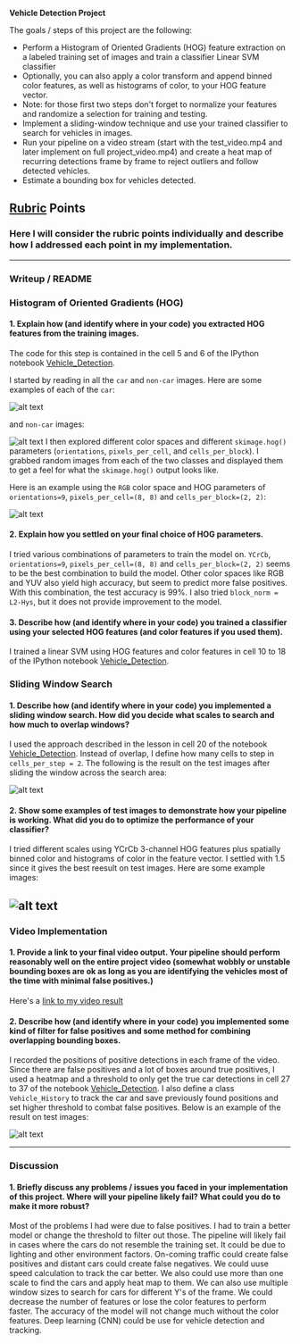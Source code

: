 **Vehicle Detection Project**

The goals / steps of this project are the following:

* Perform a Histogram of Oriented Gradients (HOG) feature extraction on a labeled training set of images and train a classifier Linear SVM classifier
* Optionally, you can also apply a color transform and append binned color features, as well as histograms of color, to your HOG feature vector. 
* Note: for those first two steps don't forget to normalize your features and randomize a selection for training and testing.
* Implement a sliding-window technique and use your trained classifier to search for vehicles in images.
* Run your pipeline on a video stream (start with the test_video.mp4 and later implement on full project_video.mp4) and create a heat map of recurring detections frame by frame to reject outliers and follow detected vehicles.
* Estimate a bounding box for vehicles detected.

[//]: # (Image References)
[image1]: ./output_images/hog.png
[image2]: ./output_images/boxes.png
[image3]: ./output_images/heat.png
[image4]: ./output_images/track.png
[image5]: ./output_images/car.png
[image6]: ./output_images/noncar.png
[image7]: ./output_images/gray_heat.png
[video1]: ./project_video.mp4

## [Rubric](https://review.udacity.com/#!/rubrics/513/view) Points
### Here I will consider the rubric points individually and describe how I addressed each point in my implementation.  

---
### Writeup / README

### Histogram of Oriented Gradients (HOG)

#### 1. Explain how (and identify where in your code) you extracted HOG features from the training images.

The code for this step is contained in the cell 5 and 6 of the IPython notebook [Vehicle_Detection](./Vehicle_Detection.ipynb).  

I started by reading in all the `car` and `non-car` images.  Here are some examples of each of the `car`:

![alt text][image5]

and `non-car` images:

![alt text][image6]
I then explored different color spaces and different `skimage.hog()` parameters (`orientations`, `pixels_per_cell`, and `cells_per_block`).  I grabbed random images from each of the two classes and displayed them to get a feel for what the `skimage.hog()` output looks like.

Here is an example using the `RGB` color space and HOG parameters of `orientations=9`, `pixels_per_cell=(8, 8)` and `cells_per_block=(2, 2)`:


![alt text][image1]

#### 2. Explain how you settled on your final choice of HOG parameters.

I tried various combinations of parameters to train the model on. `YCrCb`, `orientations=9`, `pixels_per_cell=(8, 8)` and `cells_per_block=(2, 2)` seems to be the best combination to build the model. Other color spaces like RGB and YUV also yield high accuracy, but seem to predict more false positives.
With this combination, the test accuracy is 99%. I also tried `block_norm = L2-Hys`, but it does not provide improvement to the model.

#### 3. Describe how (and identify where in your code) you trained a classifier using your selected HOG features (and color features if you used them).

I trained a linear SVM using HOG features and color features in cell 10 to 18 of the IPython notebook [Vehicle_Detection](./Vehicle_Detection.ipynb).

### Sliding Window Search

#### 1. Describe how (and identify where in your code) you implemented a sliding window search.  How did you decide what scales to search and how much to overlap windows?

I used the approach described in the lesson in cell 20 of the notebook [Vehicle_Detection](./Vehicle_Detection.ipynb). Instead of overlap, I define how many cells to step in `cells_per_step = 2`. The following is the result on the test images after sliding the window across the search area:


![alt text][image2]


#### 2. Show some examples of test images to demonstrate how your pipeline is working.  What did you do to optimize the performance of your classifier?

I tried different scales using YCrCb 3-channel HOG features plus spatially binned color and histograms of color in the feature vector. I settled with 1.5 since it gives the best reesult on test images. Here are some example images:

![alt text][image4]
---

### Video Implementation

#### 1. Provide a link to your final video output.  Your pipeline should perform reasonably well on the entire project video (somewhat wobbly or unstable bounding boxes are ok as long as you are identifying the vehicles most of the time with minimal false positives.)
Here's a [link to my video result](./project_video_output.mp4)


#### 2. Describe how (and identify where in your code) you implemented some kind of filter for false positives and some method for combining overlapping bounding boxes.

I recorded the positions of positive detections in each frame of the video. Since there are false positives and a lot of boxes around true positives, I used a heatmap and a threshold to only get the true car detections in cell 27 to 37 of the notebook [Vehicle_Detection](./Vehicle_Detection.ipynb). I also define a class `Vehicle_History` to track the car and save previously found positions and set higher threshold to combat false positives. Below is an example of the result on test images:

![alt text][image3]

---

### Discussion

#### 1. Briefly discuss any problems / issues you faced in your implementation of this project.  Where will your pipeline likely fail?  What could you do to make it more robust?
Most of the problems I had were due to false positives. I had to train a better model or change the threshold to filter out those.
The pipeline will likely fail in cases where the cars do not resemble the training set. It could be due to lighting and other environment factors. On-coming traffic could create false positives and distant cars could create false negatives. We could uuse speed calculation to track the car better. 
We also could use more than one scale to find the cars and apply heat map to them. 
We can also use multiple window sizes to search for cars for different Y's of the frame. 
We could decrease the number of features or lose the color features to perform faster. The accuracy of the model will not change much without the color features.
Deep learning (CNN) could be use for vehicle detection and tracking.